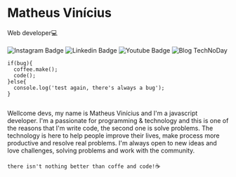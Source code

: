# Matheus Vinícius

Web developer:computer:
<br><br>
![Instagram Badge](https://img.shields.io/badge/-Instagram-orange?style=flat-square&logo=Instagram&logoColor=white&link=https://www.instagram.com/matheusgoes.dev/)
![Linkedin Badge](https://img.shields.io/badge/-Linkedin-orange?style=flat-square&logo=Linkedin&logoColor=white&link=https://www.linkedin.com/in/matheusvmg/)
![Youtube Badge](https://img.shields.io/badge/-Youtube-orange?style=flat-square&logo=Youtube&logoColor=white&link=https://www.youtube.com/channel/UCEtvDgD-imAdwyLH3x6oIuw?view_as=subscriber)
![Blog TechNoDay](https://img.shields.io/badge/-BlogTechNoDay-orange?style=flat-square&logo=BlogTechNoDay&logoColor=white&link=https://matheusvmg.github.io/technoday/)

```
if(bug){
  coffee.make();
  code();
}else{
  console.log('test again, there's always a bug');
}
  
```

Wellcome devs, my name is Matheus Vinícius and I'm a javascript developer. I'm a passionate for programming & technology and this is one of the reasons that I'm write code, the second one is solve problems. The technology is here to help people improve their lives, make process more productive and resolve real problems.
I'm always open to new ideas and love challenges, solving problems and work with the community.
<br><br>
`there isn't nothing better than coffe and code!`:coffee:
